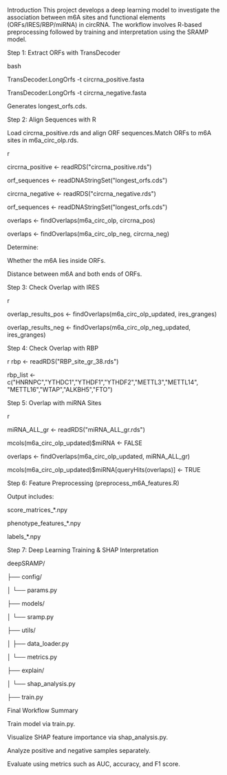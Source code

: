 Introduction
This project develops a deep learning model to investigate the association between m6A sites and functional elements (ORFs/IRES/RBP/miRNA) in circRNA. The workflow involves R-based preprocessing followed by training and interpretation using the SRAMP model.

Step 1: Extract ORFs with TransDecoder

bash

TransDecoder.LongOrfs -t circrna_positive.fasta

TransDecoder.LongOrfs -t circrna_negative.fasta

Generates longest_orfs.cds.

Step 2: Align Sequences with R

Load circrna_positive.rds and align ORF sequences.Match ORFs to m6A sites in m6a_circ_olp.rds.

r 

circrna_positive <- readRDS("circrna_positive.rds")

orf_sequences <- readDNAStringSet("longest_orfs.cds")

circrna_negative <- readRDS("circrna_negative.rds")

orf_sequences <- readDNAStringSet("longest_orfs.cds")

overlaps <- findOverlaps(m6a_circ_olp, circrna_pos)

overlaps <- findOverlaps(m6a_circ_olp_neg, circrna_neg)

Determine:

Whether the m6A lies inside ORFs.

Distance between m6A and both ends of ORFs.

Step 3: Check Overlap with IRES

r

overlap_results_pos <- findOverlaps(m6a_circ_olp_updated, ires_granges)

overlap_results_neg <- findOverlaps(m6a_circ_olp_neg_updated, ires_granges)

Step 4: Check Overlap with RBP

r
rbp <- readRDS("RBP_site_gr_38.rds")

rbp_list <- c("HNRNPC","YTHDC1","YTHDF1","YTHDF2","METTL3","METTL14",
              "METTL16","WTAP","ALKBH5","FTO")
              
Step 5: Overlap with miRNA Sites

r

miRNA_ALL_gr <- readRDS("miRNA_ALL_gr.rds")

mcols(m6a_circ_olp_updated)$miRNA <- FALSE

overlaps <- findOverlaps(m6a_circ_olp_updated, miRNA_ALL_gr)

mcols(m6a_circ_olp_updated)$miRNA[queryHits(overlaps)] <- TRUE

Step 6: Feature Preprocessing (preprocess_m6A_features.R)

Output includes:

score_matrices_*.npy

phenotype_features_*.npy

labels_*.npy

Step 7: Deep Learning Training & SHAP Interpretation

deepSRAMP/

├── config/

│   └── params.py

├── models/

│   └── sramp.py

├── utils/

│   ├── data_loader.py

│   └── metrics.py

├── explain/

│   └── shap_analysis.py

├── train.py

Final Workflow Summary

Train model via train.py.

Visualize SHAP feature importance via shap_analysis.py.

Analyze positive and negative samples separately.

Evaluate using metrics such as AUC, accuracy, and F1 score.

